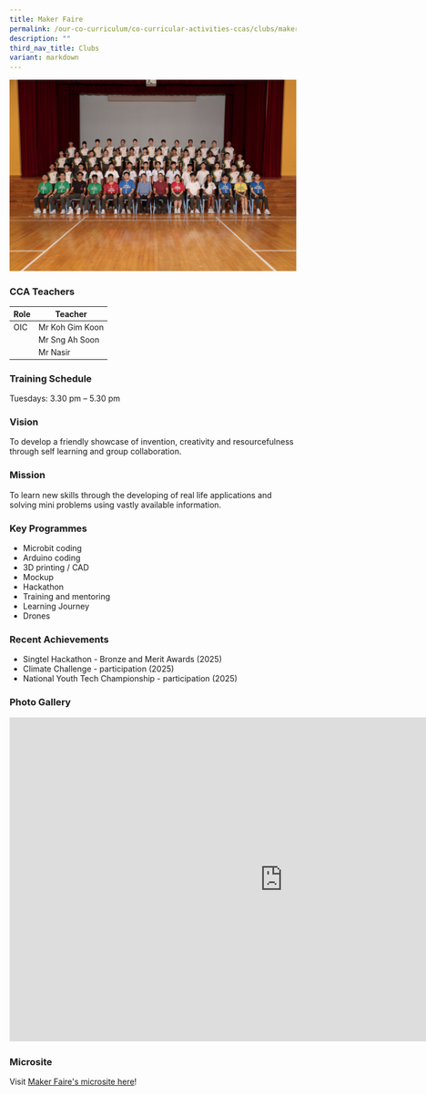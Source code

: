 ```yaml
---
title: Maker Faire
permalink: /our-co-curriculum/co-curricular-activities-ccas/clubs/maker-faire/
description: ""
third_nav_title: Clubs
variant: markdown
---
```

![](/images/Maker_Faire.jpg)

### CCA Teachers

| Role | Teacher | 
| -------- | -------- | 
| OIC     | Mr Koh Gim Koon     | 
|            | Mr Sng Ah Soon   | 
|            | Mr Nasir

### Training Schedule
Tuesdays: 3.30 pm – 5.30 pm<br>

### Vision
To develop a friendly showcase of invention, creativity and resourcefulness through self learning and group collaboration.

### Mission
To learn new skills through the developing of real life applications and solving mini problems using vastly available information.

### Key Programmes
*   Microbit coding
*   Arduino coding
*   3D printing / CAD
*   Mockup
*   Hackathon
*   Training and mentoring
*   Learning Journey
*   Drones

### Recent Achievements
*   Singtel Hackathon - Bronze and Merit Awards (2025)
*   Climate Challenge - participation (2025)
*   National Youth Tech Championship - participation (2025)
    
### Photo Gallery

<iframe src="https://docs.google.com/presentation/d/13tAkV8aUlSpQ41tmUCdoi1PSZFFjuZ0fSlNUfCGDxng/embed?slide=id.p#slide=id.p" frameborder="0" width="960" height="569" allowfullscreen="true"></iframe>

### Microsite
Visit [Maker Faire's microsite here](https://sites.google.com/moe.edu.sg/tpss-maker-hub/eventsthe-maker-hub?authuser=0)!